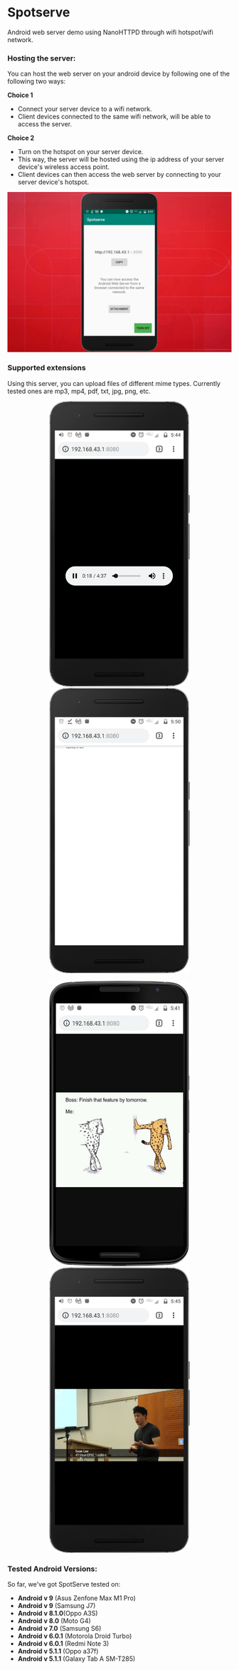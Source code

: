 # Spotserve
Android web server demo using NanoHTTPD through wifi hotspot/wifi network.

### Hosting the server:
You can host the web server on your android device by following one of the following two ways:

**Choice 1**

* Connect your server device to a wifi network.
* Client devices connected to the same wifi network, will be able to access the server.

**Choice 2**

* Turn on the hotspot on your server device.
* This way, the server will be hosted using the ip address of your server device's wireless access point. 
* Client devices can then access the web server by connecting to your server device's hotspot.

<p align="center">
<img src="screenshots/red_background.jpg">
</p>


### Supported extensions
Using this server, you can upload files of different mime types. Currently tested ones are mp3, mp4, pdf, txt, jpg, png, etc.

<p float="left" align="center">
  <img src="screenshots/mp3.png" height="640" width="316" />
  <img src="screenshots/txt.png" height="640" width="316" /> 
</p>
<p float="left" align="center">
  <img src="screenshots/jpeg.png" height="640" width="316" />
  <img src="screenshots/mp4.png" height="640" width="316" /> 
</p>

### Tested Android Versions:
So far, we've got SpotServe tested on:
* **Android v 9** (Asus Zenfone Max M1 Pro)
* **Android v 9** (Samsung J7)
* **Android v 8.1.0**(Oppo A3S)
* **Android v 8.0** (Moto G4)
* **Android v 7.0** (Samsung S6)
* **Android v 6.0.1** (Motorola Droid Turbo)
* **Android v 6.0.1** (Redmi Note 3)
* **Android v 5.1.1** (Oppo a37f)
* **Android v 5.1.1** (Galaxy Tab A SM-T285)


